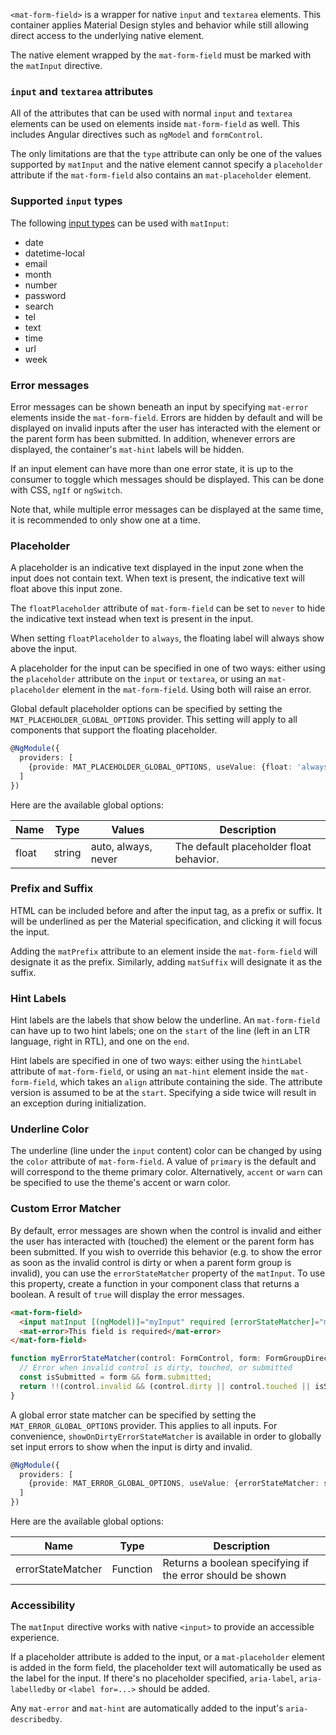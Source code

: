 `<mat-form-field>` is a wrapper for native `input` and `textarea` elements. This container
applies Material Design styles and behavior while still allowing direct access to the underlying
native element.

The native element wrapped by the `mat-form-field` must be marked with the `matInput` directive.

<!-- example(input-overview) -->

### `input` and `textarea` attributes

All of the attributes that can be used with normal `input` and `textarea` elements can be used on
elements inside `mat-form-field` as well. This includes Angular directives such as
`ngModel` and `formControl`.

The only limitations are that the `type` attribute can only be one of the values supported by
`matInput` and the native element cannot specify a `placeholder` attribute if the `mat-form-field`
also contains an `mat-placeholder` element.

### Supported `input` types

The following [input types](https://developer.mozilla.org/en-US/docs/Web/HTML/Element/input) can
be used with `matInput`:
* date
* datetime-local
* email
* month
* number
* password
* search
* tel
* text
* time
* url
* week

### Error messages

Error messages can be shown beneath an input by specifying `mat-error` elements inside the
`mat-form-field`. Errors are hidden by default and will be displayed on invalid inputs after
the user has interacted with the element or the parent form has been submitted. In addition,
whenever errors are displayed, the container's `mat-hint` labels will be hidden.

If an input element can have more than one error state, it is up to the consumer to toggle which
messages should be displayed. This can be done with CSS, `ngIf` or `ngSwitch`.

Note that, while multiple error messages can be displayed at the same time, it is recommended to
only show one at a time.

<!-- example(input-errors) -->

### Placeholder

A placeholder is an indicative text displayed in the input zone when the input does not contain
text. When text is present, the indicative text will float above this input zone.

The `floatPlaceholder` attribute of `mat-form-field` can be set to `never` to hide the
indicative text instead when text is present in the input.

When setting `floatPlaceholder` to `always`, the floating label will always show above the input.

A placeholder for the input can be specified in one of two ways: either using the `placeholder`
attribute on the `input` or `textarea`, or using an `mat-placeholder` element in the
`mat-form-field`. Using both will raise an error.

Global default placeholder options can be specified by setting the `MAT_PLACEHOLDER_GLOBAL_OPTIONS`
provider. This setting will apply to all components that support the floating placeholder.

```ts
@NgModule({
  providers: [
    {provide: MAT_PLACEHOLDER_GLOBAL_OPTIONS, useValue: {float: 'always'}}
  ]
})
```

Here are the available global options:

| Name            | Type    | Values              | Description                               |
| --------------- | ------- | ------------------- | ----------------------------------------- |
| float           | string  | auto, always, never | The default placeholder float behavior.   |

### Prefix and Suffix

HTML can be included before and after the input tag, as a prefix or suffix. It will be underlined
as per the Material specification, and clicking it will focus the input.

Adding the `matPrefix` attribute to an element inside the `mat-form-field` will designate it as
the prefix. Similarly, adding `matSuffix` will designate it as the suffix.

<!-- example(input-prefix-suffix) -->

### Hint Labels

Hint labels are the labels that show below the underline. An `mat-form-field` can have up to two
hint labels; one on the `start` of the line (left in an LTR language, right in RTL), and one on the
`end`.

Hint labels are specified in one of two ways: either using the `hintLabel` attribute of
`mat-form-field`, or using an `mat-hint` element inside the `mat-form-field`, which takes an
`align` attribute containing the side. The attribute version is assumed to be at the `start`.
Specifying a side twice will result in an exception during initialization.

<!-- example(input-hint) -->

### Underline Color

The underline (line under the `input` content) color can be changed by using the `color`
attribute of `mat-form-field`. A value of `primary` is the default and will correspond to the
theme primary color. Alternatively, `accent` or `warn` can be specified to use the theme's accent or
warn color.

### Custom Error Matcher

By default, error messages are shown when the control is invalid and either the user has interacted with
(touched) the element or the parent form has been submitted. If you wish to override this
behavior (e.g. to show the error as soon as the invalid control is dirty or when a parent form group
is invalid), you can use the `errorStateMatcher` property of the `matInput`. To use this property,
create a function in your component class that returns a boolean. A result of `true` will display
the error messages.

```html
<mat-form-field>
  <input matInput [(ngModel)]="myInput" required [errorStateMatcher]="myErrorStateMatcher">
  <mat-error>This field is required</mat-error>
</mat-form-field>
```

```ts
function myErrorStateMatcher(control: FormControl, form: FormGroupDirective | NgForm): boolean {
  // Error when invalid control is dirty, touched, or submitted
  const isSubmitted = form && form.submitted;
  return !!(control.invalid && (control.dirty || control.touched || isSubmitted));
}
```

A global error state matcher can be specified by setting the `MAT_ERROR_GLOBAL_OPTIONS` provider. This applies
to all inputs. For convenience, `showOnDirtyErrorStateMatcher` is available in order to globally set
input errors to show when the input is dirty and invalid.

```ts
@NgModule({
  providers: [
    {provide: MAT_ERROR_GLOBAL_OPTIONS, useValue: {errorStateMatcher: showOnDirtyErrorStateMatcher}}
  ]
})
```

Here are the available global options:

| Name              | Type     | Description |
| ----------------- | -------- | ----------- |
| errorStateMatcher | Function | Returns a boolean specifying if the error should be shown |

### Accessibility
The `matInput` directive works with native `<input>` to provide an accessible experience.

If a placeholder attribute is added to the input, or a `mat-placeholder` element is added
in the form field, the placeholder text will automatically be used as the label for the input.
If there's no placeholder specified, `aria-label`, `aria-labelledby` or `<label for=...>` should be
added.

Any `mat-error` and `mat-hint` are automatically added to the input's `aria-describedby`.

